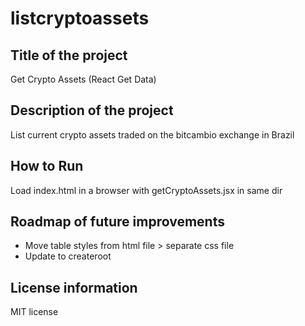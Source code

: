 # listcryptoassets

## Title of the project
Get Crypto Assets (React Get Data)

## Description of the project
List current crypto assets traded on the bitcambio exchange in Brazil

## How to Run
Load index.html in a browser with getCryptoAssets.jsx in same dir

## Roadmap of future improvements
* Move table styles from html file > separate css file
* Update to createroot

## License information
MIT license
